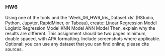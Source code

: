 ### HW6

Using one of the tools and the ‘Week_06_HW6_Iris_Dataset.xls’ (RStudio, Python, Jupyter, RapidMiner, or Tabeau), create: 
Linear Regression Model
Logistic Regression Model
KNN Model
ANN Model 
Then, explain why the results are different.
This assignment should be two pages minimum, double spaced, with APA formatting. Include screenshots where applicable.
Optional: you can use any dataset that you can find online; please cite sources.
